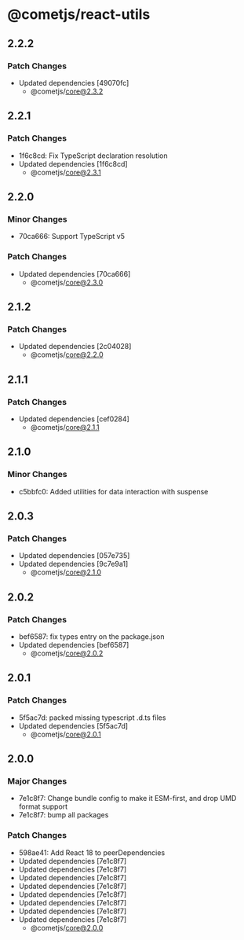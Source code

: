 # @cometjs/react-utils

## 2.2.2

### Patch Changes

- Updated dependencies [49070fc]
  - @cometjs/core@2.3.2

## 2.2.1

### Patch Changes

- 1f6c8cd: Fix TypeScript declaration resolution
- Updated dependencies [1f6c8cd]
  - @cometjs/core@2.3.1

## 2.2.0

### Minor Changes

- 70ca666: Support TypeScript v5

### Patch Changes

- Updated dependencies [70ca666]
  - @cometjs/core@2.3.0

## 2.1.2

### Patch Changes

- Updated dependencies [2c04028]
  - @cometjs/core@2.2.0

## 2.1.1

### Patch Changes

- Updated dependencies [cef0284]
  - @cometjs/core@2.1.1

## 2.1.0

### Minor Changes

- c5bbfc0: Added utilities for data interaction with suspense

## 2.0.3

### Patch Changes

- Updated dependencies [057e735]
- Updated dependencies [9c7e9a1]
  - @cometjs/core@2.1.0

## 2.0.2

### Patch Changes

- bef6587: fix types entry on the package.json
- Updated dependencies [bef6587]
  - @cometjs/core@2.0.2

## 2.0.1

### Patch Changes

- 5f5ac7d: packed missing typescript .d.ts files
- Updated dependencies [5f5ac7d]
  - @cometjs/core@2.0.1

## 2.0.0

### Major Changes

- 7e1c8f7: Change bundle config to make it ESM-first, and drop UMD format support
- 7e1c8f7: bump all packages

### Patch Changes

- 598ae41: Add React 18 to peerDependencies
- Updated dependencies [7e1c8f7]
- Updated dependencies [7e1c8f7]
- Updated dependencies [7e1c8f7]
- Updated dependencies [7e1c8f7]
- Updated dependencies [7e1c8f7]
- Updated dependencies [7e1c8f7]
- Updated dependencies [7e1c8f7]
- Updated dependencies [7e1c8f7]
  - @cometjs/core@2.0.0
